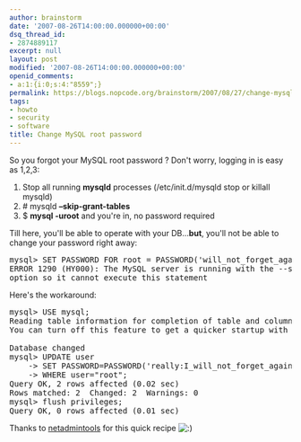 ```yaml
---
author: brainstorm
date: '2007-08-26T14:00:00.000000+00:00'
dsq_thread_id:
- 2874889117
excerpt: null
layout: post
modified: '2007-08-26T14:00:00.000000+00:00'
openid_comments:
- a:1:{i:0;s:4:"8559";}
permalink: https://blogs.nopcode.org/brainstorm/2007/08/27/change-mysql-root-password-2/
tags:
- howto
- security
- software
title: Change MySQL root password
---
```


So you forgot your MySQL root password ? Don't worry, logging in is easy as 1,2,3:

1.  Stop all running **mysqld** processes (/etc/init.d/mysqld stop or killall mysqld)
2.  \# mysqld **&#8211;skip-grant-tables**
3.  $ **mysql -uroot** and you're in, no password required

Till here, you'll be able to operate with your DB...**but**, you'll not be able to change your password right away:

<pre>mysql&gt; SET PASSWORD FOR root = PASSWORD('will_not_forget_again');
ERROR 1290 (HY000): The MySQL server is running with the --skip-grant-tables
option so it cannot execute this statement
</pre>

Here's the workaround:

<pre>mysql&gt; USE mysql;
Reading table information for completion of table and column names
You can turn off this feature to get a quicker startup with -A

Database changed
mysql&gt; UPDATE user
    -&gt; SET PASSWORD=PASSWORD('really:I_will_not_forget_again')
    -&gt; WHERE user="root";
Query OK, 2 rows affected (0.02 sec)
Rows matched: 2  Changed: 2  Warnings: 0
mysql&gt; flush privileges;
Query OK, 0 rows affected (0.01 sec)
</pre>

Thanks to [netadmintools][1] for this quick recipe <img src="http://blogs.nopcode.org/brainstorm/wp-includes/images/smilies/icon_smile.gif" alt=":)" class="wp-smiley" />

 [1]: http://www.netadmintools.com/art90.html